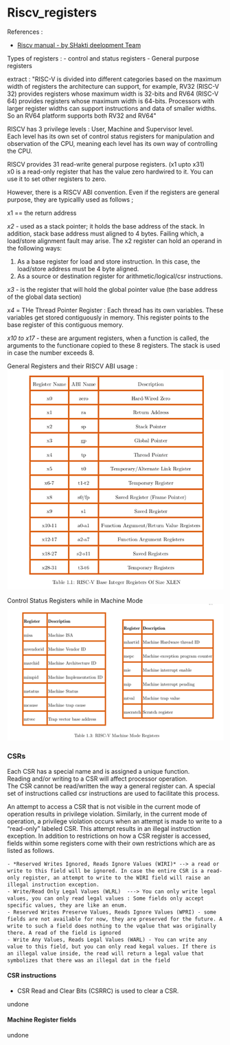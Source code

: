 # Riscv_registers

References :
- [Riscv manual - by SHakti deelopment Team](https://shakti.org.in/docs/risc-v-asm-manual.pdf)

Types of registers : 
    - control and status registers
    - General purpose registers

extract : "RISC-V is divided into different categories based
on the maximum width of registers the architecture can support, for example, RV32 (RISC-V 32)
provides registers whose maximum width is 32-bits and RV64 (RISC-V 64) provides registers whose
maximum width is 64-bits. Processors with larger register widths can support instructions and data
of smaller widths. So an RV64 platform supports both RV32 and RV64"

RISCV has 3 privilege levels : User, Machine and Supervisor level.  
Each level has its own set of control status registers for manipulation and observation of the CPU, meaning each level has its own way of controlling the CPU.  

RISCV provides 31 read-write general purpose registers. (x1 upto x31)    
x0 is a read-only register that has the value zero hardwired to it. You can use it to set other registers to zero.  

However, there is a RISCV ABI convention. Even if the registers are general purpose, they are typicallly used as follows ;

x1 == the return address

*x2* - used as a stack pointer; it holds the base address of the stack. In addition, stack base address must aligned to 4 bytes. Failing which, a load/store alignment fault may arise. 
The x2 register can hold an operand in the following ways:
1. As a base register for load and store instruction. In this case, the load/store address must be 4 byte aligned.
2. As a source or destination register for arithmetic/logical/csr instructions.

*x3* - is the register that will hold the global pointer value (the base address of the global data section)

*x4* = THe Thread Pointer Register : Each thread has its own variables. These variables get stored contiguously in memory. This register points to the base register of this contiguous memory.  

*x10 to x17* - these are argument registers, when a function is called, the arguments to the functionare copied to these 8 registers. The stack is used in case the number exceeds 8.

General Registers and their RISCV ABI usage :   
![](./images/RISCV/General_registers_when_using_ABI.png)

Control Status Registers while in Machine Mode
![](./images/RISCV/machine_mode_CSRs.png)


### CSRs

Each CSR has a special name and is assigned a unique function.  
Reading and/or writing to a CSR will affect processor operation.    
The CSR cannot be read/written the way a general register can. A special set of instructions called csr instructions are used to facilitate this process.   

An attempt to access a CSR that is not visible in the current mode of operation results in privilege violation. Similarly, in the current mode of operation, a privilege violation occurs when an attempt is made to write to a “read-only” labeled CSR. This attempt results in an illegal instruction exception. In addition to restrictions on how a CSR register is accessed, fields within some registers come with their own restrictions which are as listed as follows.

    - *Reserved Writes Ignored, Reads Ignore Values (WIRI)* --> a read or write to this field will be ignored. In case the entire CSR is a read-only register, an attempt to write to the WIRI field will raise an illegal instruction exception.
    - Write/Read Only Legal Values (WLRL)  ---> You can only write legal values, you can only read legal values : Some fields only accept specific values, they are like an enum.
    - Reserved Writes Preserve Values, Reads Ignore Values (WPRI) - some fields are not available for now, they are preserved for the future. A write to such a field does nothing to the vqalue that was originally there. A read of the field is ignored
    - Write Any Values, Reads Legal Values (WARL) - You can write any value to this field, but you can only read kegal values. If there is an illegal value inside, the read will return a legal value that symbolizes that there was an illegal dat in the field

#### CSR instructions
- CSR Read and Clear Bits (CSRRC) is used to clear a CSR.

undone

#### Machine Register fields

undone






